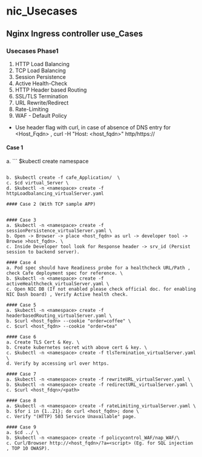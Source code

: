 # nic_Usecases
## Nginx Ingress controller use_Cases
### Usecases Phase1

1. HTTP Load Balancing 
2. TCP Load Balancing 
3. Session Persistence 
4. Active Health-Check
5. HTTP Header based Routing 
6. SSL/TLS Termination
7. URL Rewrite/Redirect
8. Rate-Limiting
9. WAF - Default Policy 

* Use header flag with curl, in case of absence of DNS entry for <Host_Fqdn> , curl -H "Host: <host_fqdn>" http/https://<NIC-IP>

#### Case 1 
 a. ``` 
 $kubectl create namespace <namespace> 
 ``` \
 
 b. $kubectl create -f cafe_Application/  \
 c. $cd virtual_Server \
 d. $kubectl -n <namespace> create -f httpLoadbalancing_virtualServer.yaml 

#### Case 2 (With TCP sample APP)


#### Case 3
a. $kubectl -n <namespace> create -f sessionPersistence_virtualServer.yaml \
b. Open -> Browser -> place <host_fqdn> as url -> developer tool -> Browse >host_fqdn>. \
c. Inside Developer tool look for Response header -> srv_id (Persist session to backend server). 

#### Case 4 
a. Pod spec should have Readiness probe for a healthcheck URL/Path , check Cafe deployment spec for reference. \
b. $kubectl -n <namespace> create -f activeHealthcheck_virtualServer.yaml \
c. Open NIC DB (If not enabled please check official doc. for enabling NIC Dash board) , Verify Active health check.

#### Case 5
a. $kubectl -n <namespace> create -f headerbasedRouting_virtualServer.yaml \
b. $curl <host_fqdn> --cookie "order=coffee" \
c. $curl <host_fqdn> --cookie "order=tea"

#### Case 6
a. Create TLS Cert & Key. \
b. Create kubernetes secret with above cert & key. \
c. $kubectl -n <namespace> create -f tlsTermination_virtualServer.yaml \
d. Verify by accessing url over https. 

#### Case 7
a. $kubectl -n <namespace> create -f rewriteURL_virtualServer.yaml \
b. $kubectl -n <namespace> create -f redirectURL_virtualServer.yaml \
c. $curl <host_fdqn>/<path>

#### Case 8
a. $kubectl -n <namespace> create -f rateLimiting_virtualServer.yaml \
b. $for i in {1..21}; do curl <host_fqdn>; done \
c. Verify "(HTTP) 503 Service Unavailable" page.

#### Case 9
a. $cd ../ \
b. $kubectl -n <namespace> create -f policycontrol_WAF/nap_WAF/\
c. Curl/Browser http://<host_fqdn>/?a=<script> (Eg. for SQL injection , TOP 10 OWASP).
